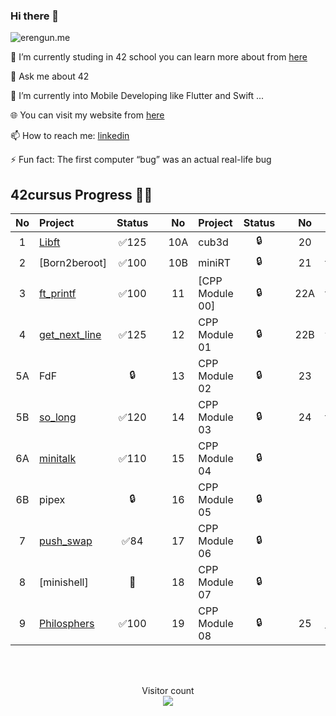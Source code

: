 ### Hi there 👋

![erengun.me](https://github.com/Erengun/Erengun/blob/main/erengungif.gif)

🔭 I’m currently studing in 42 school you can learn more about from [here][42website]

💬 Ask me about 42

🌱 I’m currently into Mobile Developing like Flutter and Swift ...

🌐 You can visit my website from [here][blogwebsite]

📫 How to reach me: [linkedin][Eren]

⚡ Fun fact: The first computer “bug” was an actual real-life bug

<!--
**Languages and Tools:**  

<code><img height="30" src="https://github.com/Erengun/Erengun/blob/cff3a70d6cc21aa941b4967010a92c0f80e16797/png-transparent-python-computer-icons-tutorial-computer-programming-social-icons-miscellaneous-angle-text.png"></code>
<code><img height="30" src="https://github.com/Erengun/Erengun/blob/cff3a70d6cc21aa941b4967010a92c0f80e16797/1200px-C_Sharp_wordmark.svg.png"></code>
<code><img height="30" src="https://github.com/Erengun/Erengun/blob/cff3a70d6cc21aa941b4967010a92c0f80e16797/150px-ISO_C++_Logo.svg.png"></code>
<code><img height="30" src="https://github.com/Erengun/Erengun/blob/cff3a70d6cc21aa941b4967010a92c0f80e16797/Tensorflow_logo.svg.png"></code>
<code><img height="30" src="https://github.com/Erengun/Erengun/blob/cff3a70d6cc21aa941b4967010a92c0f80e16797/download.png"></code>  
<code><img height="30" src="https://user-images.githubusercontent.com/51419598/152648731-567997ec-ac1c-4a9c-a816-a1fb1882abbe.png"></code> 
<code><img height="30" src="https://cdn.iconscout.com/icon/free/png-256/node-js-1174925.png"></code> 
-->

## 42cursus Progress 💪🏻
| No  | Project                                     | Status |   | No  | Project                                   | Status |   | No  | Project                        | Status |
| :-: | :------------------------------------------ | :----: | - | :-: | :---------------------------------------- | :----: | - | :-: | :----------------------------- | :----: |
| 1   | [Libft](../../../MY-C-LIBARY)               | ✅125  |   | 10A | cub3d                                      | 🔒     |   | 20  | NetPractice                    | 🔒      |
| 2   | [Born2beroot]                               | ✅100  |   | 10B | miniRT                                     | 🔒     |   | 21  | ft_containers                  | 🔒      |
| 3   | [ft_printf](../../../Printf)                | ✅100  |   | 11  | [CPP Module 00]                            | 🔒     |   | 22A | ft_irc                         | 🔒      |
| 4   | [get_next_line](../../../get-next-line)     | ✅125  |   | 12  | CPP Module 01                              | 🔒     |   | 22B | webserv                        | 🔒      |
| 5A  | FdF                                         | 🔒     |   | 13  | CPP Module 02                              | 🔒     |   | 23  | Inception                      | 🔒      |
| 5B  | [so_long](../../../so_long)                 | ✅120  |   | 14  | CPP Module 03                              | 🔒     |   | 24  | ft_transcendence               | 🔒      |
| 6A  | [minitalk](../../../Mini-Talk)              | ✅110  |   | 15  | CPP Module 04                              | 🔒     |   |     |                                |         |
| 6B  | pipex                                       | 🔒     |   | 16  | CPP Module 05                              | 🔒     |   |     |                                |         |
| 7   | [push_swap](../../../Push_swap)             | ✅84   |   | 17  | CPP Module 06                              | 🔒     |   |     |                                |         |
| 8   | [minishell]                                 | 📝     |   | 18  | CPP Module 07                              | 🔒     |   |     |                                |         |
| 9   | [Philosphers](../../../Philosophers)        | ✅100  |   | 19  | CPP Module 08                              | 🔒     |   | 25  | [netwhat](../../../42-netwhat) | 🔒      |

<!--
### My Github Stats;
[![Erengun's GitHub stats](https://github-readme-stats.vercel.app/api?username=Erengun&show_icons=true&theme=react)](https://github.com/anuraghazra/github-readme-stats)
-->

<br />
<br />

[42]: https://profile.intra.42.fr/users/egun
[42website]: https://42.fr/en/what-is-42/42-program-explained/
[Eren]: https://tr.linkedin.com/in/erengun
[blogwebsite]: https://erengun.me
<!--
**Erengun/Erengun** is a ✨ _special_ ✨ repository because its `README.md` (this file) appears on your GitHub profile.

Here are some ideas to get you started:

- 🔭 I’m currently working on ...
- 🌱 I’m currently learning ...
- 👯 I’m looking to collaborate on ...
- 🤔 I’m looking for help with ...
- 💬 Ask me about ...
- 📫 How to reach me: ...
- 😄 Pronouns: ...
- ⚡ Fun fact: ...
-->

<p align="center"> 
  Visitor count<br>
  <img src="https://profile-counter.glitch.me/erengun/count.svg"/>
</p>
